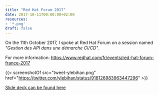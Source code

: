 ```yaml
---
title: "Red Hat Forum 2017"
date: 2017-10-11T00:00:00+02:00
resources:
- '*.png'
draft: false
---
```


On the 11th October 2017, I spoke at Red Hat Forum on a session named
_"Gestion des API dans une démarche CI/CD"_.

For more information: https://www.redhat.com/fr/events/red-hat-forum-france-2017

{{< screenshotOf src="tweet-ylebihan.png" href="https://twitter.com/ylebihan/status/918126983963447296" >}}

[Slide deck can be found here](http://images.engage.redhat.com/Web/RedHat/%7Bd7510765-62e8-4ea8-9f64-226259730a17%7D_Gestion_des_API_dans_une_de%CC%81marche_CI_CD.pdf)